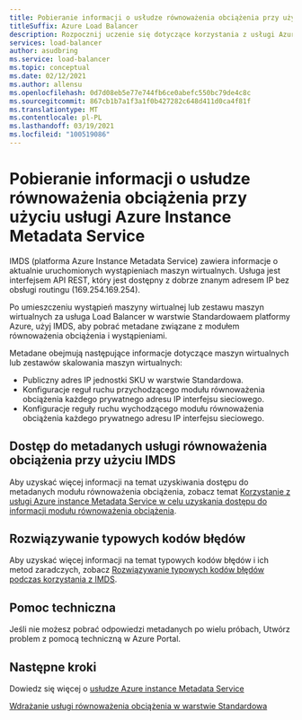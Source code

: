 ```yaml
---
title: Pobieranie informacji o usłudze równoważenia obciążenia przy użyciu usługi Azure Instance Metadata Service
titleSuffix: Azure Load Balancer
description: Rozpocznij uczenie się dotyczące korzystania z usługi Azure Instance Metadata Service w celu pobrania informacji o usłudze równoważenia obciążenia.
services: load-balancer
author: asudbring
ms.service: load-balancer
ms.topic: conceptual
ms.date: 02/12/2021
ms.author: allensu
ms.openlocfilehash: 0d7d08eb5e77e744fb6ce0abefc550bc79de4c8c
ms.sourcegitcommit: 867cb1b7a1f3a1f0b427282c648d411d0ca4f81f
ms.translationtype: MT
ms.contentlocale: pl-PL
ms.lasthandoff: 03/19/2021
ms.locfileid: "100519086"
---
```

# <a name="retrieve-load-balancer-information-by-using-the-azure-instance-metadata-service"></a>Pobieranie informacji o usłudze równoważenia obciążenia przy użyciu usługi Azure Instance Metadata Service

IMDS (platforma Azure Instance Metadata Service) zawiera informacje o aktualnie uruchomionych wystąpieniach maszyn wirtualnych. Usługa jest interfejsem API REST, który jest dostępny z dobrze znanym adresem IP bez obsługi routingu (169.254.169.254). 

Po umieszczeniu wystąpień maszyny wirtualnej lub zestawu maszyn wirtualnych za usługa Load Balancer w warstwie Standardowaem platformy Azure, użyj IMDS, aby pobrać metadane związane z modułem równoważenia obciążenia i wystąpieniami.

Metadane obejmują następujące informacje dotyczące maszyn wirtualnych lub zestawów skalowania maszyn wirtualnych:

* Publiczny adres IP jednostki SKU w warstwie Standardowa.
* Konfiguracje reguł ruchu przychodzącego modułu równoważenia obciążenia każdego prywatnego adresu IP interfejsu sieciowego.
* Konfiguracje reguły ruchu wychodzącego modułu równoważenia obciążenia każdego prywatnego adresu IP interfejsu sieciowego.

## <a name="access-the-load-balancer-metadata-using-the-imds"></a>Dostęp do metadanych usługi równoważenia obciążenia przy użyciu IMDS

Aby uzyskać więcej informacji na temat uzyskiwania dostępu do metadanych modułu równoważenia obciążenia, zobacz temat [Korzystanie z usługi Azure instance Metadata Service w celu uzyskania dostępu do informacji modułu równoważenia obciążenia](howto-load-balancer-imds.md).

## <a name="troubleshoot-common-error-codes"></a>Rozwiązywanie typowych kodów błędów

Aby uzyskać więcej informacji na temat typowych kodów błędów i ich metod zaradczych, zobacz [Rozwiązywanie typowych kodów błędów podczas korzystania z IMDS](troubleshoot-load-balancer-imds.md). 

## <a name="support"></a>Pomoc techniczna

Jeśli nie możesz pobrać odpowiedzi metadanych po wielu próbach, Utwórz problem z pomocą techniczną w Azure Portal.

## <a name="next-steps"></a>Następne kroki
Dowiedz się więcej o [usłudze Azure instance Metadata Service](../virtual-machines/windows/instance-metadata-service.md)

[Wdrażanie usługi równoważenia obciążenia w warstwie Standardowa](quickstart-load-balancer-standard-public-portal.md)

